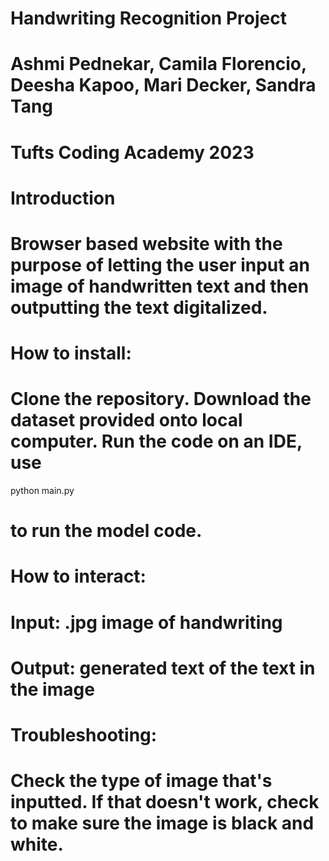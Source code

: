 # Handwriting Recognition Project 
# Ashmi Pednekar, Camila Florencio, Deesha Kapoo, Mari Decker, Sandra Tang 
# Tufts Coding Academy 2023 
# Introduction 
# Browser based website with the purpose of letting the user input an image of handwritten text and then outputting the text digitalized. 
# How to install: 
# Clone the repository. Download the dataset provided onto local computer. Run the code on an IDE, use 
python main.py 
# to run the model code. 
# How to interact: 
# Input: .jpg image of handwriting 
# Output: generated text of the text in the image
# Troubleshooting: 
# Check the type of image that's inputted. If that doesn't work, check to make sure the image is black and white. 
